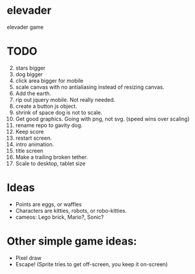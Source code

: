 elevader
========

elevader game

# TODO
2. stars bigger
3. dog bigger
4. click area bigger for mobile
5. scale canvas with no antialiasing instead of resizing canvas.
6. Add the earth.
7. rip out jquery mobile.  Not really needed.
6. create a button js object.
1. shrink of space dog is not to scale.
1. Get good graphics. Going with png, not svg. (speed wins over scaling)
1. rename repo to gavity dog.
1. Keep score
1. restart screen.
1. intro animation.
1. title screen
1. Make a trailing broken tether.
1. Scale to desktop, tablet size

# Ideas
* Points are eggs, or waffles
* Characters are kitties, robots, or robo-kitties.
* cameos: Lego brick, Mario?, Sonic?

# Other simple game ideas:
* Pixel draw
* Escape!  (Sprite tries to get off-screen, you keep it on-screen)
